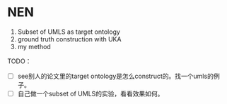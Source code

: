 # NEN
1. Subset of UMLS as target ontology
2. ground truth construction with UKA
3. my method 

TODO：
- [ ] see别人的论文里的target ontology是怎么construct的。找一个umls的例子。
- [ ] 自己做一个subset of UMLS的实验，看看效果如何。